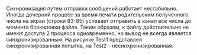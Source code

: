 Сихнронизация путем отправки сообщений работает нестабильно. Иногда дочерний процесс за время печати родительским полученного числа на экран (строки 83-85) успевает отправить в канал все числа до момента блокировки файла. Таким образом, к файлу действительно не имеют доступа 2 процесса одновременно, но вывод не всегда является синхронизированным. На рисунке Test1 представлен синхронизированная попытка, на Test2 - несинхронизированная.